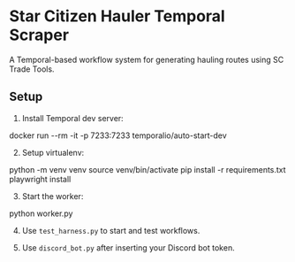 # Star Citizen Hauler Temporal Scraper

A Temporal-based workflow system for generating hauling routes using SC Trade Tools.

## Setup

1. Install Temporal dev server:

docker run --rm -it -p 7233:7233 temporalio/auto-start-dev


2. Setup virtualenv:

python -m venv venv
source venv/bin/activate
pip install -r requirements.txt
playwright install


3. Start the worker:

python worker.py

4. Use `test_harness.py` to start and test workflows.

5. Use `discord_bot.py` after inserting your Discord bot token.


